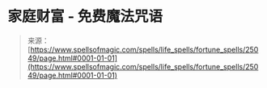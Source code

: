 <!--yml

category: 未分类

日期：2024-06-12 19:11:36

-->

# 家庭财富 - 免费魔法咒语

> 来源：[https://www.spellsofmagic.com/spells/life_spells/fortune_spells/25049/page.html#0001-01-01](https://www.spellsofmagic.com/spells/life_spells/fortune_spells/25049/page.html#0001-01-01)
